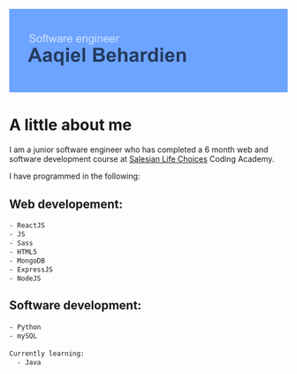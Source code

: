 ![Header](https://github.com/xjr007/xjr007/blob/master/header.png)

# A little about me

  I am a junior software engineer who has completed a 6 month web and software development course at [Salesian Life Choices](https://www.lifechoices.co.za/academy/coding) Coding Academy.
  
  I have programmed in the following:
   ## Web developement:
    - ReactJS
    - JS
    - Sass
    - HTML5
    - MongoDB
    - ExpressJS
    - NodeJS
   ## Software development:
    - Python
    - mySQL
    
    Currently learning:
      - Java

   <!--
![](https://simpleicons.org/icons/html5.svg | width=50)
-->
    




<!--
**xjr007/xjr007** is a ✨ _special_ ✨ repository because its `README.md` (this file) appears on your GitHub profile.

Here are some ideas to get you started:

- 🔭 I’m currently working on ...
- 🌱 I’m currently learning ...
- 👯 I’m looking to collaborate on ...
- 🤔 I’m looking for help with ...
- 💬 Ask me about ...
- 📫 How to reach me: ...
- 😄 Pronouns: ...
- ⚡ Fun fact: ...
-->
